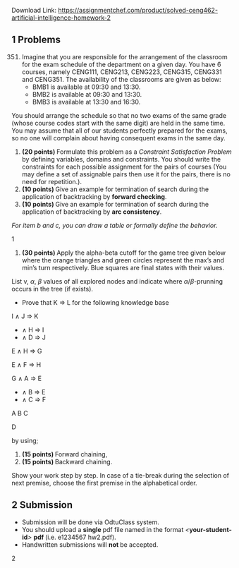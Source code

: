 Download Link: https://assignmentchef.com/product/solved-ceng462-artificial-intelligence-homework-2
<br>
<h2>1      Problems</h2>

<ol start="351">

 <li>Imagine that you are responsible for the arrangement of the classroom for the exam schedule of the department on a given day. You have 6 courses, namely CENG111, CENG213, CENG223, CENG315, CENG331 and CENG351. The availability of the classrooms are given as below:

  <ul>

   <li>BMB1 is available at 09:30 and 13:30.</li>

   <li>BMB2 is available at 09:30 and 13:30.</li>

   <li>BMB3 is available at 13:30 and 16:30.</li>

  </ul></li>

</ol>

You should arrange the schedule so that no two exams of the same grade (whose course codes start with the same digit) are held in the same time. You may assume that all of our students perfectly prepared for the exams, so no one will complain about having consequent exams in the same day.

<ol>

 <li><strong>(20 points) </strong>Formulate this problem as a <em>Constraint Satisfaction Problem </em>by defining variables, domains and constraints. You should write the constraints for each possible assignment for the pairs of courses (You may define a set of assignable pairs then use it for the pairs, there is no need for repetition.).</li>

 <li><strong>(10 points) </strong>Give an example for termination of search during the application of backtracking by <strong>forward checking</strong>.</li>

 <li><strong>(10 points) </strong>Give an example for termination of search during the application of backtracking by <strong>arc consistency</strong>.</li>

</ol>

<em>For item </em><em>b and </em><em>c, you can draw a table or formally define the behavior.</em>

1

<ol>

 <li><strong>(30 points) </strong>Apply the alpha-beta cutoff for the game tree given below where the orange triangles and green circles represent the max’s and min’s turn respectively. Blue squares are final states with their values.</li>

</ol>

List v, <em>α</em>, <em>β </em>values of all explored nodes and indicate where <em>α</em>/<em>β</em>-prunning occurs in the tree (if exists).

<ul>

 <li>Prove that K ⇒ L for the following knowledge base</li>

</ul>

I ∧ J ⇒ K

<ul>

 <li>∧ H ⇒ I</li>

 <li>∧ D ⇒ J</li>

</ul>

E ∧ H ⇒ G

E ∧ F ⇒ H

G ∧ A ⇒ E

<ul>

 <li>∧ B ⇒ E</li>

 <li>∧ C ⇒ F</li>

</ul>

A B C

D

by using;

<ol>

 <li><strong>(15 points) </strong>Forward chaining,</li>

 <li><strong>(15 points) </strong>Backward chaining.</li>

</ol>

Show your work step by step. In case of a tie-break during the selection of next premise, choose the first premise in the alphabetical order.

<h2>2      Submission</h2>

<ul>

 <li>Submission will be done via OdtuClass system.</li>

 <li>You should upload a <strong>single </strong>pdf file named in the format <em>&lt;</em><strong>your-student-id</strong><em>&gt; </em><strong>pdf </strong>(i.e. e1234567 hw2.pdf).</li>

 <li>Handwritten submissions will <strong>not </strong>be accepted.</li>

</ul>

2
